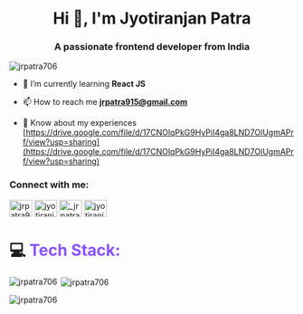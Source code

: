 <h1 align="center">Hi 👋, I'm Jyotiranjan Patra</h1>
<h3 align="center">A passionate frontend developer from India</h3>

<p align="left"> <img src="https://komarev.com/ghpvc/?username=jrpatra706&label=Profile%20views&color=0e75b6&style=flat" alt="jrpatra706" /> </p>

- 🌱 I’m currently learning **React JS**

- 📫 How to reach me **jrpatra915@gmail.com**

- 📄 Know about my experiences [https://drive.google.com/file/d/17CNOlqPkG9HyPiI4ga8LND7OlUgmAPrf/view?usp=sharing](https://drive.google.com/file/d/17CNOlqPkG9HyPiI4ga8LND7OlUgmAPrf/view?usp=sharing)

<h3 align="left">Connect with me:</h3>
<p align="left">
<a href="https://twitter.com/jrpatra915" target="blank"><img align="center" src="https://raw.githubusercontent.com/rahuldkjain/github-profile-readme-generator/master/src/images/icons/Social/twitter.svg" alt="jrpatra915" height="30" width="40" /></a>
<a href="https://www.linkedin.com/in/jyotiranjan-gangadhar-patra-03995423a/" target="blank"><img align="center" src="https://raw.githubusercontent.com/rahuldkjain/github-profile-readme-generator/master/src/images/icons/Social/linked-in-alt.svg" alt="jyotiranjan gangadhar patra" height="30" width="40" /></a>
<a href="https://instagram.com/_jrpatra_._915_" target="blank"><img align="center" src="https://raw.githubusercontent.com/rahuldkjain/github-profile-readme-generator/master/src/images/icons/Social/instagram.svg" alt="_jrpatra_._915_" height="30" width="40" /></a>
<a href="https://www.leetcode.com/jyotiranjan706" target="blank"><img align="center" src="https://raw.githubusercontent.com/rahuldkjain/github-profile-readme-generator/master/src/images/icons/Social/leet-code.svg" alt="jyotiranjan706" height="30" width="40" /></a>
</p>

# 💻 <span style="color: #8c52ff;">Tech Stack: </span>


<p><img align="left" src="https://github-readme-stats.vercel.app/api/top-langs?username=jrpatra706&show_icons=true&locale=en&layout=compact" alt="jrpatra706" /></p>

<p>&nbsp;<img align="center" src="https://github-readme-stats.vercel.app/api?username=jrpatra706&show_icons=true&locale=en" alt="jrpatra706" /></p>

<p><img align="center" src="https://github-readme-streak-stats.herokuapp.com/?user=jrpatra706&" alt="jrpatra706" /></p>
